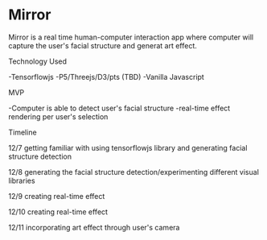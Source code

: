 # Mirror

Mirror is a real time human-computer interaction app where computer will capture the user's facial structure and generat art effect.

Technology Used

-Tensorflowjs
-P5/Threejs/D3/pts (TBD)
-Vanilla Javascript

MVP

-Computer is able to detect user's facial structure 
-real-time effect rendering per user's selection 

Timeline

12/7 getting familiar with using tensorflowjs library and generating facial structure detection

12/8 generating the facial structure detection/experimenting different visual libraries

12/9 creating real-time effect

12/10 creating real-time effect

12/11 incorporating art effect through user's camera

